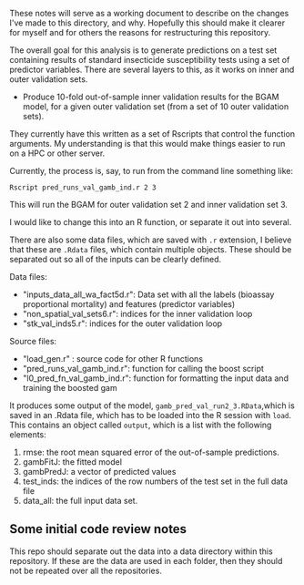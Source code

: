 These notes will serve as a working document to describe on the changes I've made to this directory, and why. Hopefully this should make it clearer for myself and for others the reasons for restructuring this repository.

The overall goal for this analysis is to generate predictions on a test set containing results of standard insecticide susceptibility tests using a set of predictor variables. There are several layers to this, as it works on inner and outer validation sets.

- Produce 10-fold out-of-sample inner validation results for the BGAM model, for a given outer validation set (from a set of 10 outer validation sets).

They currently have this written as a set of Rscripts that control the function arguments. My understanding is that this would make things easier to run on a HPC or other server.

Currently, the process is, say, to run from the command line something like:

```
Rscript pred_runs_val_gamb_ind.r 2 3 
```

This will run the BGAM for outer validation set 2 and inner validation set 3.

I would like to change this into an R function, or separate it out into several.

There are also some data files, which are saved with `.r` extension, I believe that these are `.Rdata` files, which contain multiple objects. These should be separated out so all of the inputs can be clearly defined. 

Data files:
- "inputs_data_all_wa_fact5d.r": Data set with all the labels (bioassay proportional mortality) and features (predictor variables)
- "non_spatial_val_sets6.r": indices for the inner validation loop
- "stk_val_inds5.r": indices for the outer validation loop

Source files:
- "load_gen.r" : source code for other R functions
- "pred_runs_val_gamb_ind.r": function for calling the boost script
- "l0_pred_fn_val_gamb_ind.r": function for formatting the input data and training the boosted gam

It produces some output of the model, `gamb_pred_val_run2_3.RData`,which is saved in an .Rdata file, which has to be loaded into the R session with `load`. This contains an object called `output`, which is a list with the following elements:
  1. rmse: the root mean squared error of the out-of-sample predictions.
  2. gambFitJ: the fitted model
  3. gambPredJ: a vector of predicted values
  4. test_inds: the indices of the row numbers of the test set in the full data file
  5. data_all: the full input data set.

## Some initial code review notes

This repo should separate out the data into a data directory within this repository. If these are the data are used in each folder, then they should not be repeated over all the repositories.
